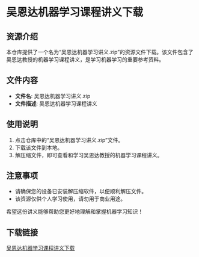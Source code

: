 # 吴恩达机器学习课程讲义下载

## 资源介绍

本仓库提供了一个名为“吴恩达机器学习讲义.zip”的资源文件下载。该文件包含了吴恩达教授的机器学习课程讲义，是学习机器学习的重要参考资料。

## 文件内容

- **文件名**: 吴恩达机器学习讲义.zip
- **文件描述**: 吴恩达机器学习课程讲义

## 使用说明

1. 点击仓库中的“吴恩达机器学习讲义.zip”文件。
2. 下载该文件到本地。
3. 解压缩文件，即可查看和学习吴恩达教授的机器学习课程讲义。

## 注意事项

- 请确保您的设备已安装解压缩软件，以便顺利解压文件。
- 该资源仅供个人学习使用，请勿用于商业用途。

希望这份讲义能够帮助您更好地理解和掌握机器学习知识！

## 下载链接

[吴恩达机器学习课程讲义下载](https://pan.quark.cn/s/06727cda163a)